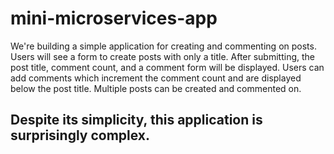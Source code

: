 # mini-microservices-app

We're building a simple application for creating and commenting on posts. Users will see a form to create posts with only a title. 
After submitting, the post title, comment count, and a comment form will be displayed. 
Users can add comments which increment the comment count and are displayed below the post title. 
Multiple posts can be created and commented on.

## Despite its simplicity, this application is surprisingly complex.
